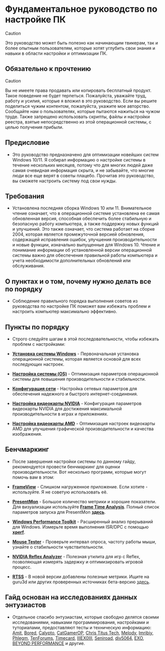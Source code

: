 # Фундаментальное руководство по настройке ПК

> [!CAUTION]
> Это руководство может быть полезно как начинающим твикерам, так и более опытным пользователям, которые хотят углубить свои знания и навыки в области настройки и оптимизации ПК.

## Обязательно к прочтению
> [!CAUTION]
> Вы не имеете права продавать или копировать бесплатный продукт. Такое поведение не будет терпеться. Пожалуйста, уважайте труд, работу и усилия, которые я вложил в это руководство. Если вы решите поделиться чужим контентом, пожалуйста, укажите мое авторство. Сообщайте нам о пользователях, которые пытаются нажиться на чужом труде. Также запрещено использовать скрипты, файлы и настройки реестра, взятые непосредственно из этой операционной системы, с целью получения прибыли.

## Предисловие
- Это руководство предназначено для оптимизации новейших систем Windows 10/11. Я собирал информацию о настройке системы в течение нескольких месяцев, потому что для многих людей даже самая очевидная информация скрыта, и не забывайте, что многие люди все еще верят в советы плацебо. Прочитав это руководство, вы сможете настроить систему под свои нужды.

## Требования
- Установлена последняя сборка Windows 10 или 11. Внимательное чтение означает, что в операционной системе установлена ее самая обновленная версия, способная обеспечить более стабильную и безопасную работу компьютера, а также поддержку новых функций и улучшений. Это также означает, что система работает на сборке 2004, которая является промежуточной версией обновления, содержащей исправления ошибок, улучшения производительности и новые функции, изначально выпущенные для Windows 10. Чтение и понимание информации об установленной версии операционной системы важно для обеспечения правильной работы компьютера и учета необходимости дополнительных обновлений или обслуживания.

## О пунктах и о том, почему нужно делать все по порядку
- Соблюдение правильного порядка выполнения советов из руководства по настройке ПК поможет вам избежать проблем и настроить компьютер максимально эффективно.

## Пункты по порядку

- Строго следуйте шагам в этой последовательности, чтобы избежать проблем с настройками:

- **[Установка системы Windows](https://github.com/couwthynokap/Fundamental-Guide-to-Tweaking-a-PC/blob/main/materials/install%20windows.md)** - Первоначальная установка операционной системы, которая является основой для всех последующих настроек.

- **[Настройка системы (OS)](https://github.com/couwthynokap/Fundamental-Guide-to-Tweaking-a-PC/blob/main/materials/system%20tweaking.md)** - Оптимизация параметров операционной системы для повышения производительности и стабильности.

- **[Конфигурация сети](https://github.com/couwthynokap/Fundamental-Guide-to-Tweaking-a-PC/blob/main/materials/network.md)** - Настройка сетевых параметров для обеспечения надежного и быстрого интернет-соединения.

- **[Настройка видеокарты NVIDIA](https://github.com/couwthynokap/Fundamental-Guide-to-Tweaking-a-PC/blob/main/materials/configure-nvidia.md)** - Конфигурация параметров видеокарты NVIDIA для достижения максимальной производительности в играх и приложениях.

- **[Настройка видеокарты AMD](https://github.com/couwthynokap/Fundamental-Guide-to-Tweaking-a-PC/blob/main/materials/configure-amd.md)** - Оптимизация настроек видеокарты AMD для улучшения графической производительности и качества изображения.

## Бенчмаркинг
- После завершения настройки системы по данному гайду, рекомендуется провести бенчмаркинг для оценки производительности. Вот несколько программ, которые могут помочь вам в этом:

- **[FrameView](https://www.nvidia.com/en-gb/geforce/technologies/frameview)** - Слишком нагруженное приложение. Если хотите - используйте. Я не советую использовать её.

- **[PresentMon](https://github.com/GameTechDev/PresentMon)** - Большое количество метрики и хорошие показатели. Для визуализации используйте **[Frame Time Analysis](https://boringboredom.github.io/Frame-Time-Analysis/)**. Полный список параметров запуска для PresentMon **[здесь](https://github.com/GameTechDev/PresentMon/blob/main/README-CaptureApplication.md#metric-definitions)**.

- **[Windows Performance Toolkit](https://learn.microsoft.com/en-us/windows-hardware/test/wpt)** - Расширенный анализ прерываний для Windows. Измерьте время выполнения ISR/DPC с помощью **[xperf](/files/xperf-test-script.bat)**.

- **[Mouse Tester](https://github.com/valleyofdoom/MouseTester)** - Проверьте интервал опроса, частоту работы мыши, узнайте о стабильности чувствительности.

- **[NVIDIA Reflex Analyzer](https://www.nvidia.com/en-gb/geforce/news/reflex-latency-analyzer-360hz-g-sync-monitors)** - Полезная утилита для игр с Reflex, позволяющая измерять задержку и оптимизировать игровой процесс.

- **[RTSS](https://www.guru3d.com/download/rtss-rivatuner-statistics-server-download/)** - В новой версии добавлены полезные метрики. Ищите на guru3d или других проверенных источниках бета-версию [здесь](https://www.youtube.com/watch?v=7DtEJlx-UQI).

## Гайд основан на исследованиях данных энтузиастов
- Отдельное спасибо энтузиастам, которые свободно делятся своими исследованиями, навыками программирования, настройками и туториалами, предоставляют тесты и техническую информацию: [Amit](https://twitter.com/amitxv), [Bored](https://twitter.com/Bra1nlet), [Calypto](https://twitter.com/CaIypto), [CatGamerOP](https://twitter.com/CatGamerOP), [Chris Titus Tech](https://twitter.com/christitustech), [Melody](https://sites.google.com/view/melodystweaks/), [Imribiy](https://twitter.com/imribiy), [Phlegm](https://twitter.com/getggos), [TenForums](https://www.tenforums.com/), [Timecard](https://github.com/djdallmann/GamingPCSetup), [IIIЕX0III](https://discord.gg/qEWGUAGXCq), [Seniroad](https://github.com/Seniroad/Computer-RU-Setup-guide/tree/main), [div5064](https://shorturl.at/VXwBJ), [EXO](https://shorturl.at/VXwBJ), [BEYOND PERFORMANCE](https://discord.gg/xk3HKVPyef) и другие.
